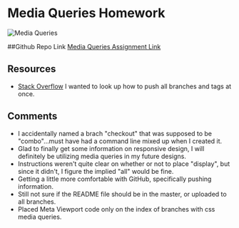 # Media Queries Homework


![Media Queries](http://www.k2l.co.uk/wp-content/uploads/css-media-queries.jpg)

##Github Repo Link
[Media Queries Assignment Link](https://github.com/GRowe22/hw_mq_rowe_greg)


## Resources
* [Stack Overflow](http://stackoverflow.com/questions/4885999/with-github-how-do-i-push-all-branches-when-adding-an-existing-repo) I wanted to look up how to push all branches and tags at once.

## Comments
* I accidentally named a brach "checkout" that was supposed to be "combo"...must have had a command line mixed up when I created it.
* Glad to finally get some information on responsive design, I will definitely be utilizing media queries in my future designs.
* Instructions weren't quite clear on whether or not to place "display", but since it didn't, I figure the implied "all" would be fine.
* Getting a little more comfortable with GitHub, specifically pushing information.
* Still not sure if the README file should be in the master, or uploaded to all branches.
* Placed Meta Viewport code only on the index of branches with css media queries.

